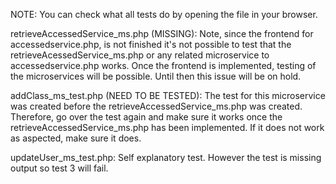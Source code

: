 NOTE: You can check what all tests do by opening the file in your browser.


retrieveAccessedService_ms.php (MISSING): Note, since the frontend for accessedservice.php, is not finished it's not possible to test that the retrieveAcessedService_ms.php or any related microservice to accessedservice.php works. Once the frontend is implemented, testing of the microservices will be possible. Until then this issue will be on hold.

addClass_ms_test.php (NEED TO BE TESTED): The test for this microservice was created before the retrieveAccessedService_ms.php was created. Therefore, go over the test again and make sure it works once the retrieveAccessedService_ms.php has been implemented. If it does not work as aspected, make sure it does.

updateUser_ms_test.php: Self explanatory test. However the test is missing output so test 3 will fail.
